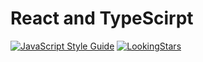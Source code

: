 # React and TypeScirpt
[![JavaScript Style Guide](https://img.shields.io/badge/code_style-standard-brightgreen.svg?style=flat-square)](https://standardjs.com)
[![LookingStars](https://img.shields.io/badge/LookingStars-v0.0.1-orange.svg?style=flat-square)](https://wrz8.com)